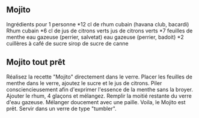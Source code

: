 
	
## Mojito 
Ingrédients pour 1 personne
*12 cl de rhum cubain (havana club, bacardi)	 Rhum cubain
*6 cl de jus de citrons verts	 jus de citrons verts
*7 feuilles de menthe	eau gazeuse (perrier, salvetat)	 eau gazeuse (perrier, badoit)
*2 cuillères à café de sucre	 sirop de sucre de canne

## Mojito tout prêt

Réalisez la recette "Mojito" directement dans le verre.
Placer les feuilles de menthe dans le verre, ajoutez le sucre et le jus de citrons. Piler consciencieusement afin d'exprimer l'essence de la menthe sans la broyer. Ajouter le rhum, 4 glaçons et mélangez. Remplir la moitié restante du verre d'eau gazeuse. Mélanger doucement avec une paille. Voila, le Mojito est prêt.
Servir dans un verre de type "tumbler". 




	

